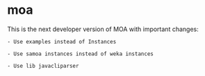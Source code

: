 moa
===

This is the next developer version of MOA with important changes:

    - Use examples instead of Instances 

    - Use samoa instances instead of weka instances 

    - Use lib javacliparser 

